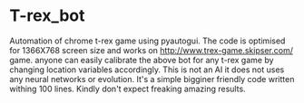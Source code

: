 # T-rex_bot
Automation of chrome t-rex game using pyautogui.
The code is optimised for 1366X768 screen size and works on http://www.trex-game.skipser.com/ game.
anyone can easily calibrate the above bot for any t-rex game by changing location variables accordingly.
This is not an AI it does not uses any neural networks or evolution. It's a simple bigginer friendly code written withing 100 lines.
Kindly don't expect freaking amazing results.
